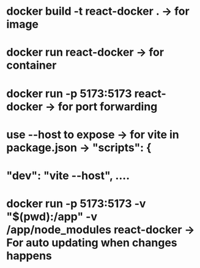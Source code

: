 
#  docker build -t react-docker .          -> for image 
#  docker run react-docker                 -> for container
#  docker run -p 5173:5173 react-docker    -> for port forwarding
#  use --host to expose                    -> for vite in package.json  -> "scripts": {
#                                                                              "dev": "vite --host", ....

#  docker run -p 5173:5173 -v "$(pwd):/app" -v /app/node_modules react-docker  -> For auto updating when changes happens